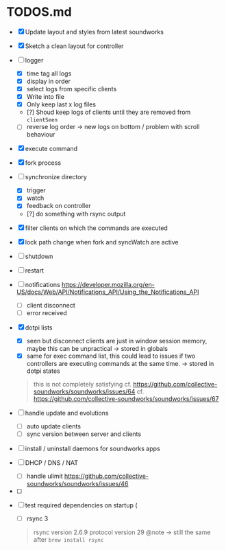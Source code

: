 # TODOS.md

- [x] Update layout and styles from latest soundworks
- [x] Sketch a clean layout for controller

- [ ] logger
    + [x] time tag all logs
    + [x] display in order
    + [x] select logs from specific clients
    + [x] Write into file
    + [x] Only keep last x log files
    + [?] Shoud keep logs of clients until they are removed from `clientSeen`
    + [ ] reverse log order -> new logs on bottom / problem with scroll behaviour

- [x] execute command
- [x] fork process
- [ ] synchronize directory
    + [x] trigger
    + [x] watch
    + [x] feedback on controller
    + [?] do something with rsync output 
- [x] filter clients on which the commands are executed
- [x] lock path change when fork and syncWatch are active

- [ ] shutdown
- [ ] restart

- [ ] notifications
  https://developer.mozilla.org/en-US/docs/Web/API/Notifications_API/Using_the_Notifications_API
  + [ ] client disconnect
  + [ ] error received
    
- [x] dotpi lists
    + [x] seen but disconnect clients are just in window session memory, maybe this can be unpractical -> stored in globals
    + [x] same for exec command list, this could lead to issues if two controllers are executing commands at the same time. -> stored in dotpi states
    > this is not completely satisfying
    cf. https://github.com/collective-soundworks/soundworks/issues/64
    cf. https://github.com/collective-soundworks/soundworks/issues/67

- [ ] handle update and evolutions
    + [ ] auto update clients
    + [ ] sync version between server and clients
    
- [ ] install / uninstall daemons for soundworks apps
- [ ] DHCP / DNS / NAT 
    + [ ] handle ulimit https://github.com/collective-soundworks/soundworks/issues/46
- [ ] 
- [ ] test required dependencies on startup  (
    + [ ] rsync 3
    > rsync  version 2.6.9  protocol version 29
    @note -> still the same after `brew install rsync`
